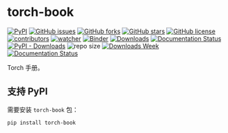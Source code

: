 # torch-book

[![PyPI][pypi-badge]][pypi-link]
[![GitHub issues][issue-badge]][issue-link]
[![GitHub forks][fork-badge]][fork-link]
[![GitHub stars][star-badge]][star-link]
[![GitHub license][license-badge]][license-link]
[![contributors][contributor-badge]][contributor-link]
[![watcher][watcher-badge]][watcher-link]
[![Binder][binder-badge]][binder-link]
[![Downloads][download-badge]][download-link]
[![Documentation Status][status-badge]][status-link]
[![PyPI - Downloads][install-badge]][install-link]
![repo size](https://img.shields.io/github/repo-size/xinetzone/torch-book.svg)
[![Downloads Week](https://pepy.tech/badge/torch-book/week)](https://pepy.tech/project/torch-book)
[![Documentation Status][rtd-badge]][rtd-link]

Torch 手册。

[pypi-badge]: https://img.shields.io/pypi/v/torch-book.svg
[pypi-link]: https://pypi.org/project/torch-book/
[issue-badge]: https://img.shields.io/github/issues/xinetzone/torch-book
[issue-link]: https://github.com/xinetzone/torch-book/issues
[fork-badge]: https://img.shields.io/github/forks/xinetzone/torch-book
[fork-link]: https://github.com/xinetzone/torch-book/network
[star-badge]: https://img.shields.io/github/stars/xinetzone/torch-book
[star-link]: https://github.com/xinetzone/torch-book/stargazers
[license-badge]: https://img.shields.io/github/license/xinetzone/torch-book
[license-link]: https://github.com/xinetzone/torch-book/LICENSE
[contributor-badge]: https://img.shields.io/github/contributors/xinetzone/torch-book
[contributor-link]: https://github.com/xinetzone/torch-book/contributors
[watcher-badge]: https://img.shields.io/github/watchers/xinetzone/torch-book
[watcher-link]: https://github.com/xinetzone/torch-book/watchers
[binder-badge]: https://mybinder.org/badge_logo.svg
[binder-link]: https://mybinder.org/v2/gh/xinetzone/torch-book/main
[install-badge]: https://img.shields.io/pypi/dw/torch-book?label=pypi%20installs
[install-link]: https://pypistats.org/packages/torch-book
[status-badge]: https://readthedocs.org/projects/torch-book/badge/?version=latest
[status-link]: https://torch-book.readthedocs.io/zh/latest/?badge=latest
[download-badge]: https://pepy.tech/badge/torch-book
[download-link]: https://pepy.tech/project/torch-book
[rtd-badge]: https://readthedocs.org/projects/torch-book/badge/?version=latest
[rtd-link]: https://torch-book.readthedocs.io/zh/latest/?badge=latest

## 支持 PyPI

需要安装 `torch-book` 包：

```shell
pip install torch-book
```

